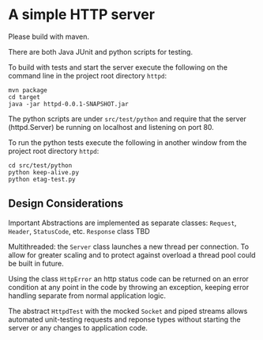 # A simple HTTP server

Please build with maven.

There are both Java JUnit and python scripts for testing.

To build with tests and start the server execute the following on the command line in the project root directory `httpd`:

```
mvn package
cd target
java -jar httpd-0.0.1-SNAPSHOT.jar
```

The python scripts are under `src/test/python` and require that the server (httpd.Server) be running on localhost and listening on port 80.

To run the python tests execute the following in another window from the project root directory `httpd`:

```
cd src/test/python
python keep-alive.py
python etag-test.py
```
## Design Considerations

Important Abstractions are implemented as separate classes: `Request`, `Header`, `StatusCode`, etc. `Response` class TBD

Multithreaded: the `Server` class launches a new thread per connection. To allow for greater scaling and to protect against overload a thread pool could be built in future.

Using the class `HttpError` an http status code can be returned on an error condition at any point in the code by throwing an exception, keeping error handling separate from normal application logic.
 
The abstract `HttpdTest` with the mocked `Socket` and piped streams allows automated unit-testing requests and reponse types without starting the server or any changes to application code.



